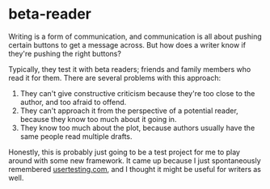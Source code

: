 # beta-reader
Writing is a form of communication, and communication is all about pushing certain buttons to get a message across. But how does a writer know if they're pushing the right buttons?

Typically, they test it with beta readers; friends and family members who read it for them. There are several problems with this approach:

1. They can't give constructive criticism because they're too close to the author, and too afraid to offend.
2. They can't approach it from the perspective of a potential reader, because they know too much about it going in.
3. They know too much about the plot, because authors usually have the same people read multiple drafts.

Honestly, this is probably just going to be a test project for me to play around with some new framework. It came up because I just spontaneously remembered [usertesting.com](usertesting.com), and I thought it might be useful for writers as well. 
